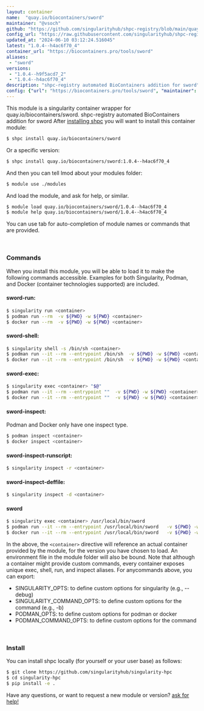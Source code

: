 ```yaml
---
layout: container
name:  "quay.io/biocontainers/sword"
maintainer: "@vsoch"
github: "https://github.com/singularityhub/shpc-registry/blob/main/quay.io/biocontainers/sword/container.yaml"
config_url: "https://raw.githubusercontent.com/singularityhub/shpc-registry/main/quay.io/biocontainers/sword/container.yaml"
updated_at: "2024-06-10 03:12:24.516045"
latest: "1.0.4--h4ac6f70_4"
container_url: "https://biocontainers.pro/tools/sword"
aliases:
 - "sword"
versions:
 - "1.0.4--h9f5acd7_2"
 - "1.0.4--h4ac6f70_4"
description: "shpc-registry automated BioContainers addition for sword"
config: {"url": "https://biocontainers.pro/tools/sword", "maintainer": "@vsoch", "description": "shpc-registry automated BioContainers addition for sword", "latest": {"1.0.4--h4ac6f70_4": "sha256:38a1e12a7ab2a5c27fb45a5c14ba5dc9b06ecb1ebd1e36a03fbb123bcd8c7a74"}, "tags": {"1.0.4--h9f5acd7_2": "sha256:61184b79d6d96c10de6e9479f9fc6420474edd67a5392b5e3c677194f8d1363d", "1.0.4--h4ac6f70_4": "sha256:38a1e12a7ab2a5c27fb45a5c14ba5dc9b06ecb1ebd1e36a03fbb123bcd8c7a74"}, "docker": "quay.io/biocontainers/sword", "aliases": {"sword": "/usr/local/bin/sword"}}
---
```


This module is a singularity container wrapper for quay.io/biocontainers/sword.
shpc-registry automated BioContainers addition for sword
After [installing shpc](#install) you will want to install this container module:


```bash
$ shpc install quay.io/biocontainers/sword
```

Or a specific version:

```bash
$ shpc install quay.io/biocontainers/sword:1.0.4--h4ac6f70_4
```

And then you can tell lmod about your modules folder:

```bash
$ module use ./modules
```

And load the module, and ask for help, or similar.

```bash
$ module load quay.io/biocontainers/sword/1.0.4--h4ac6f70_4
$ module help quay.io/biocontainers/sword/1.0.4--h4ac6f70_4
```

You can use tab for auto-completion of module names or commands that are provided.

<br>

### Commands

When you install this module, you will be able to load it to make the following commands accessible.
Examples for both Singularity, Podman, and Docker (container technologies supported) are included.

#### sword-run:

```bash
$ singularity run <container>
$ podman run --rm  -v ${PWD} -w ${PWD} <container>
$ docker run --rm  -v ${PWD} -w ${PWD} <container>
```

#### sword-shell:

```bash
$ singularity shell -s /bin/sh <container>
$ podman run --it --rm --entrypoint /bin/sh  -v ${PWD} -w ${PWD} <container>
$ docker run --it --rm --entrypoint /bin/sh  -v ${PWD} -w ${PWD} <container>
```

#### sword-exec:

```bash
$ singularity exec <container> "$@"
$ podman run --it --rm --entrypoint ""  -v ${PWD} -w ${PWD} <container> "$@"
$ docker run --it --rm --entrypoint ""  -v ${PWD} -w ${PWD} <container> "$@"
```

#### sword-inspect:

Podman and Docker only have one inspect type.

```bash
$ podman inspect <container>
$ docker inspect <container>
```

#### sword-inspect-runscript:

```bash
$ singularity inspect -r <container>
```

#### sword-inspect-deffile:

```bash
$ singularity inspect -d <container>
```


#### sword

```bash
$ singularity exec <container> /usr/local/bin/sword
$ podman run --it --rm --entrypoint /usr/local/bin/sword   -v ${PWD} -w ${PWD} <container> -c " $@"
$ docker run --it --rm --entrypoint /usr/local/bin/sword   -v ${PWD} -w ${PWD} <container> -c " $@"
```



In the above, the `<container>` directive will reference an actual container provided
by the module, for the version you have chosen to load. An environment file in the
module folder will also be bound. Note that although a container
might provide custom commands, every container exposes unique exec, shell, run, and
inspect aliases. For anycommands above, you can export:

 - SINGULARITY_OPTS: to define custom options for singularity (e.g., --debug)
 - SINGULARITY_COMMAND_OPTS: to define custom options for the command (e.g., -b)
 - PODMAN_OPTS: to define custom options for podman or docker
 - PODMAN_COMMAND_OPTS: to define custom options for the command

<br>

### Install

You can install shpc locally (for yourself or your user base) as follows:

```bash
$ git clone https://github.com/singularityhub/singularity-hpc
$ cd singularity-hpc
$ pip install -e .
```

Have any questions, or want to request a new module or version? [ask for help!](https://github.com/singularityhub/singularity-hpc/issues)